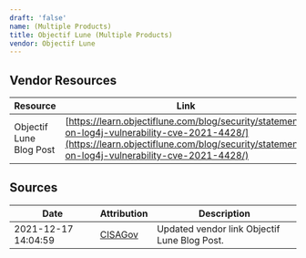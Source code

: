 ```yaml
---
draft: 'false'
name: (Multiple Products)
title: Objectif Lune (Multiple Products)
vendor: Objectif Lune
---
```


## Vendor Resources
| Resource | Link |
| --- | --- |
| Objectif Lune Blog Post | [https://learn.objectiflune.com/blog/security/statement-on-log4j-vulnerability-cve-2021-4428/](https://learn.objectiflune.com/blog/security/statement-on-log4j-vulnerability-cve-2021-4428/) |



## Sources
| Date | Attribution | Description |
| --- | --- | --- |
| 2021-12-17 14:04:59 | [CISAGov](https://raw.githubusercontent.com/cisagov/log4j-affected-db/develop/README.md) | Updated vendor link Objectif Lune Blog Post.  |

